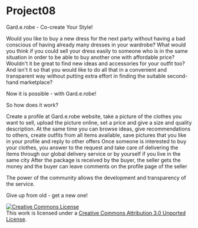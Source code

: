 Project08
=========

Gard.e.robe - Co-create Your Style!

Would you like to buy a new dress for the next party without having a bad conscious of having already many dresses in your wardrobe?
What would you think if you could sell your dress easily to someone who is in the same situation in order to be able to buy another one with affordable price?
Wouldn't it be great to find new ideas and accessories for your outfit too?
And isn't it so that you would like to do all that in a convenient and transparent way without putting extra effort in finding the suitable second-hand marketplace?

Now it is possible - with Gard.e.robe! 

So how does it work?

Create a profile at Gard.e.robe website, take a picture of the clothes you want to sell, upload the picture online, set a price and give a size and quality description.
At the same time you can browse ideas, give recommendations to others, create outfits from all items available, save pictures that you like in your profile and reply to other offers
Once someone is interested to buy your clothes, you answer to the request and take care of delivering the items through our global delivery service or by yourself if you live in the same city
After the package is received by the buyer, the seller gets the money and the buyer can leave comments on the profile page of the seller

The power of the community allows the development and transparency of the service.

Give up from old - get a new one!


<a rel="license" href="http://creativecommons.org/licenses/by/3.0/"><img alt="Creative Commons License" style="border-width:0" src="http://i.creativecommons.org/l/by/3.0/88x31.png" /></a><br />This work is licensed under a <a rel="license" href="http://creativecommons.org/licenses/by/3.0/">Creative Commons Attribution 3.0 Unported License</a>.

